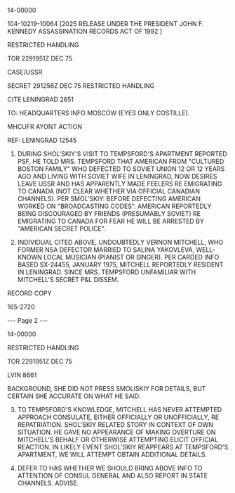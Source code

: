 14-00000

104-10219-10064 [2025 RELEASE UNDER THE PRESIDENT JOHN F. KENNEDY ASSASSINATION RECORDS ACT OF 1992 ]

RESTRICTED HANDLING

TOR 2291951Z DEC 75

CASE/USSR

SECRET 291256Z DEC 75 RESTRICTED HANDLING

CITE LENINGRAD 2651

TO: HEADQUARTERS INFO MOSCOW (EYES ONLY COSTILLE).

MHCUFR AYONT ACTION

REF: LENINGRAD 12545

1. DURING SHOL'SKIY'S VISIT TO TEMPSFORD'S APARTMENT REPORTED PSF, HE TOLD MRS. TEMPSFORD THAT AMERICAN FROM "CULTURED BOSTON FAMILY" WHO DEFECTED TO SOVIET UNION 12 OR 12 YEARS AGO AND LIVING WITH SOVIET WIFE IN LENINGRAD, NOW DESIRES LEAVE USSR AND HAS APPARENTLY MADE FEELERS RE EMIGRATING TO CANADA (NOT CLEAR WHETHER VIA OFFICIAL CANADIAN CHANNELS). PER SMOL'SKIY: BEFORE DEFECTING AMERICAN WORKED ON "BROADCASTING CODES". AMERICAN REPORTEDLY BEING DISCOURAGED BY FRIENDS (PRESUMABLY SOVIET) RE EMIGRATING TO CANADA FOR FEAR HE WILL BE ARRESTED BY "AMERICAN SECRET POLICE".

2. INDIVIDUAL CITED ABOVE, UNDOUBTEDLY VERNON MITCHELL, WHO FORMER NSA DEFECTOR MARRIED TO SALINA YAKOVLEVA, WELL-KNOWN LOCAL MUSICIAN (PIANIST OR SINGER). PER CARDED INFO BASED SX-24455, JANUARY 1975, MITCHELL REPORTEDLY RESIDENT IN LENINGRAD. SINCE MRS. TEMPSFORD UNFAMILIAR WITH MITCHELL'S SECRET P&L DISSEM.

RECORD COPY

165-2720

--- Page 2 ---

14-00000

RESTRICTED HANDLING

TOR 2291951Z DEC 75

LVIN 8661

BACKGROUND, SHE DID NOT PRESS SMOLISKIY FOR DETAILS, BUT CERTAIN SHE ACCURATE ON WHAT HE SAID.

3. TO TEMPSFORD'S KNOWLEDGE, MITCHELL HAS NEVER ATTEMPTED APPROACH CONSULATE, EITHER OFFICIALLY OR UNOFFICIALLY, RE REPATRIATION. SHOL'SKIY RELATED STORY IN CONTEXT OF OWN SITUATION. HE GAVE NO APPEARANCE OF MAKING OVERTURE ON MITCHELL'S BEHALF OR OTHERWISE ATTEMPTING ELICIT OFFICIAL REACTION. IN LIKELY EVENT SHOL'SKIY REAPPEARS AT TEMPSFORD'S APARTMENT, WE WILL ATTEMPT OBTAIN ADDITIONAL DETAILS.

4. DEFER TO HAS WHETHER WE SHOULD BRING ABOVE INFO TO ATTENTION OF CONSUL GENERAL AND ALSO REPORT IN STATE CHANNELS. ADVISE.
